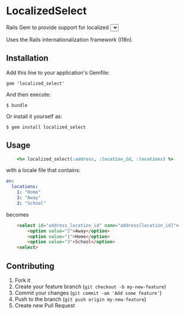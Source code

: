 # LocalizedSelect

Rails Gem to provide support for localized *<select>* menu with entries from your locale yaml-files.

Uses the Rails internationalization framework (I18n).

## Installation

Add this line to your application's Gemfile:

    gem 'localized_select'

And then execute:

    $ bundle

Or install it yourself as:

    $ gem install localized_select

## Usage


```ruby
	<%= localized_select(:address, :location_id, :locations) %>
```

with a locale file that contains:

```yaml
en:
  locations:
    1: "Home"
    2: "Away"
    3: "School"
```
becomes
```html
	<select id="address_location_id" name="address[location_id]">
		<option value="2">Away</option>
        <option value="1">Home</option>
		<option value="3">School</option>
	<select>
```

## Contributing

1. Fork it
2. Create your feature branch (`git checkout -b my-new-feature`)
3. Commit your changes (`git commit -am 'Add some feature'`)
4. Push to the branch (`git push origin my-new-feature`)
5. Create new Pull Request
